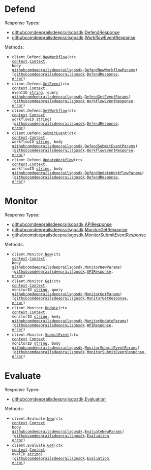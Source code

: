 # Defend

Response Types:

- <a href="https://pkg.go.dev/github.com/deeprails/deeprails-go-sdk">githubcomdeeprailsdeeprailsgosdk</a>.<a href="https://pkg.go.dev/github.com/deeprails/deeprails-go-sdk#DefendResponse">DefendResponse</a>
- <a href="https://pkg.go.dev/github.com/deeprails/deeprails-go-sdk">githubcomdeeprailsdeeprailsgosdk</a>.<a href="https://pkg.go.dev/github.com/deeprails/deeprails-go-sdk#WorkflowEventResponse">WorkflowEventResponse</a>

Methods:

- <code title="post /defend">client.Defend.<a href="https://pkg.go.dev/github.com/deeprails/deeprails-go-sdk#DefendService.NewWorkflow">NewWorkflow</a>(ctx <a href="https://pkg.go.dev/context">context</a>.<a href="https://pkg.go.dev/context#Context">Context</a>, body <a href="https://pkg.go.dev/github.com/deeprails/deeprails-go-sdk">githubcomdeeprailsdeeprailsgosdk</a>.<a href="https://pkg.go.dev/github.com/deeprails/deeprails-go-sdk#DefendNewWorkflowParams">DefendNewWorkflowParams</a>) (<a href="https://pkg.go.dev/github.com/deeprails/deeprails-go-sdk">githubcomdeeprailsdeeprailsgosdk</a>.<a href="https://pkg.go.dev/github.com/deeprails/deeprails-go-sdk#DefendResponse">DefendResponse</a>, <a href="https://pkg.go.dev/builtin#error">error</a>)</code>
- <code title="get /defend/{workflow_id}/events/{event_id}">client.Defend.<a href="https://pkg.go.dev/github.com/deeprails/deeprails-go-sdk#DefendService.GetEvent">GetEvent</a>(ctx <a href="https://pkg.go.dev/context">context</a>.<a href="https://pkg.go.dev/context#Context">Context</a>, eventID <a href="https://pkg.go.dev/builtin#string">string</a>, query <a href="https://pkg.go.dev/github.com/deeprails/deeprails-go-sdk">githubcomdeeprailsdeeprailsgosdk</a>.<a href="https://pkg.go.dev/github.com/deeprails/deeprails-go-sdk#DefendGetEventParams">DefendGetEventParams</a>) (<a href="https://pkg.go.dev/github.com/deeprails/deeprails-go-sdk">githubcomdeeprailsdeeprailsgosdk</a>.<a href="https://pkg.go.dev/github.com/deeprails/deeprails-go-sdk#WorkflowEventResponse">WorkflowEventResponse</a>, <a href="https://pkg.go.dev/builtin#error">error</a>)</code>
- <code title="get /defend/{workflow_id}">client.Defend.<a href="https://pkg.go.dev/github.com/deeprails/deeprails-go-sdk#DefendService.GetWorkflow">GetWorkflow</a>(ctx <a href="https://pkg.go.dev/context">context</a>.<a href="https://pkg.go.dev/context#Context">Context</a>, workflowID <a href="https://pkg.go.dev/builtin#string">string</a>) (<a href="https://pkg.go.dev/github.com/deeprails/deeprails-go-sdk">githubcomdeeprailsdeeprailsgosdk</a>.<a href="https://pkg.go.dev/github.com/deeprails/deeprails-go-sdk#DefendResponse">DefendResponse</a>, <a href="https://pkg.go.dev/builtin#error">error</a>)</code>
- <code title="post /defend/{workflow_id}/events">client.Defend.<a href="https://pkg.go.dev/github.com/deeprails/deeprails-go-sdk#DefendService.SubmitEvent">SubmitEvent</a>(ctx <a href="https://pkg.go.dev/context">context</a>.<a href="https://pkg.go.dev/context#Context">Context</a>, workflowID <a href="https://pkg.go.dev/builtin#string">string</a>, body <a href="https://pkg.go.dev/github.com/deeprails/deeprails-go-sdk">githubcomdeeprailsdeeprailsgosdk</a>.<a href="https://pkg.go.dev/github.com/deeprails/deeprails-go-sdk#DefendSubmitEventParams">DefendSubmitEventParams</a>) (<a href="https://pkg.go.dev/github.com/deeprails/deeprails-go-sdk">githubcomdeeprailsdeeprailsgosdk</a>.<a href="https://pkg.go.dev/github.com/deeprails/deeprails-go-sdk#WorkflowEventResponse">WorkflowEventResponse</a>, <a href="https://pkg.go.dev/builtin#error">error</a>)</code>
- <code title="put /defend/{workflow_id}">client.Defend.<a href="https://pkg.go.dev/github.com/deeprails/deeprails-go-sdk#DefendService.UpdateWorkflow">UpdateWorkflow</a>(ctx <a href="https://pkg.go.dev/context">context</a>.<a href="https://pkg.go.dev/context#Context">Context</a>, workflowID <a href="https://pkg.go.dev/builtin#string">string</a>, body <a href="https://pkg.go.dev/github.com/deeprails/deeprails-go-sdk">githubcomdeeprailsdeeprailsgosdk</a>.<a href="https://pkg.go.dev/github.com/deeprails/deeprails-go-sdk#DefendUpdateWorkflowParams">DefendUpdateWorkflowParams</a>) (<a href="https://pkg.go.dev/github.com/deeprails/deeprails-go-sdk">githubcomdeeprailsdeeprailsgosdk</a>.<a href="https://pkg.go.dev/github.com/deeprails/deeprails-go-sdk#DefendResponse">DefendResponse</a>, <a href="https://pkg.go.dev/builtin#error">error</a>)</code>

# Monitor

Response Types:

- <a href="https://pkg.go.dev/github.com/deeprails/deeprails-go-sdk">githubcomdeeprailsdeeprailsgosdk</a>.<a href="https://pkg.go.dev/github.com/deeprails/deeprails-go-sdk#APIResponse">APIResponse</a>
- <a href="https://pkg.go.dev/github.com/deeprails/deeprails-go-sdk">githubcomdeeprailsdeeprailsgosdk</a>.<a href="https://pkg.go.dev/github.com/deeprails/deeprails-go-sdk#MonitorGetResponse">MonitorGetResponse</a>
- <a href="https://pkg.go.dev/github.com/deeprails/deeprails-go-sdk">githubcomdeeprailsdeeprailsgosdk</a>.<a href="https://pkg.go.dev/github.com/deeprails/deeprails-go-sdk#MonitorSubmitEventResponse">MonitorSubmitEventResponse</a>

Methods:

- <code title="post /monitor">client.Monitor.<a href="https://pkg.go.dev/github.com/deeprails/deeprails-go-sdk#MonitorService.New">New</a>(ctx <a href="https://pkg.go.dev/context">context</a>.<a href="https://pkg.go.dev/context#Context">Context</a>, body <a href="https://pkg.go.dev/github.com/deeprails/deeprails-go-sdk">githubcomdeeprailsdeeprailsgosdk</a>.<a href="https://pkg.go.dev/github.com/deeprails/deeprails-go-sdk#MonitorNewParams">MonitorNewParams</a>) (<a href="https://pkg.go.dev/github.com/deeprails/deeprails-go-sdk">githubcomdeeprailsdeeprailsgosdk</a>.<a href="https://pkg.go.dev/github.com/deeprails/deeprails-go-sdk#APIResponse">APIResponse</a>, <a href="https://pkg.go.dev/builtin#error">error</a>)</code>
- <code title="get /monitor/{monitor_id}">client.Monitor.<a href="https://pkg.go.dev/github.com/deeprails/deeprails-go-sdk#MonitorService.Get">Get</a>(ctx <a href="https://pkg.go.dev/context">context</a>.<a href="https://pkg.go.dev/context#Context">Context</a>, monitorID <a href="https://pkg.go.dev/builtin#string">string</a>, query <a href="https://pkg.go.dev/github.com/deeprails/deeprails-go-sdk">githubcomdeeprailsdeeprailsgosdk</a>.<a href="https://pkg.go.dev/github.com/deeprails/deeprails-go-sdk#MonitorGetParams">MonitorGetParams</a>) (<a href="https://pkg.go.dev/github.com/deeprails/deeprails-go-sdk">githubcomdeeprailsdeeprailsgosdk</a>.<a href="https://pkg.go.dev/github.com/deeprails/deeprails-go-sdk#MonitorGetResponse">MonitorGetResponse</a>, <a href="https://pkg.go.dev/builtin#error">error</a>)</code>
- <code title="put /monitor/{monitor_id}">client.Monitor.<a href="https://pkg.go.dev/github.com/deeprails/deeprails-go-sdk#MonitorService.Update">Update</a>(ctx <a href="https://pkg.go.dev/context">context</a>.<a href="https://pkg.go.dev/context#Context">Context</a>, monitorID <a href="https://pkg.go.dev/builtin#string">string</a>, body <a href="https://pkg.go.dev/github.com/deeprails/deeprails-go-sdk">githubcomdeeprailsdeeprailsgosdk</a>.<a href="https://pkg.go.dev/github.com/deeprails/deeprails-go-sdk#MonitorUpdateParams">MonitorUpdateParams</a>) (<a href="https://pkg.go.dev/github.com/deeprails/deeprails-go-sdk">githubcomdeeprailsdeeprailsgosdk</a>.<a href="https://pkg.go.dev/github.com/deeprails/deeprails-go-sdk#APIResponse">APIResponse</a>, <a href="https://pkg.go.dev/builtin#error">error</a>)</code>
- <code title="post /monitor/{monitor_id}/events">client.Monitor.<a href="https://pkg.go.dev/github.com/deeprails/deeprails-go-sdk#MonitorService.SubmitEvent">SubmitEvent</a>(ctx <a href="https://pkg.go.dev/context">context</a>.<a href="https://pkg.go.dev/context#Context">Context</a>, monitorID <a href="https://pkg.go.dev/builtin#string">string</a>, body <a href="https://pkg.go.dev/github.com/deeprails/deeprails-go-sdk">githubcomdeeprailsdeeprailsgosdk</a>.<a href="https://pkg.go.dev/github.com/deeprails/deeprails-go-sdk#MonitorSubmitEventParams">MonitorSubmitEventParams</a>) (<a href="https://pkg.go.dev/github.com/deeprails/deeprails-go-sdk">githubcomdeeprailsdeeprailsgosdk</a>.<a href="https://pkg.go.dev/github.com/deeprails/deeprails-go-sdk#MonitorSubmitEventResponse">MonitorSubmitEventResponse</a>, <a href="https://pkg.go.dev/builtin#error">error</a>)</code>

# Evaluate

Response Types:

- <a href="https://pkg.go.dev/github.com/deeprails/deeprails-go-sdk">githubcomdeeprailsdeeprailsgosdk</a>.<a href="https://pkg.go.dev/github.com/deeprails/deeprails-go-sdk#Evaluation">Evaluation</a>

Methods:

- <code title="post /evaluate">client.Evaluate.<a href="https://pkg.go.dev/github.com/deeprails/deeprails-go-sdk#EvaluateService.New">New</a>(ctx <a href="https://pkg.go.dev/context">context</a>.<a href="https://pkg.go.dev/context#Context">Context</a>, body <a href="https://pkg.go.dev/github.com/deeprails/deeprails-go-sdk">githubcomdeeprailsdeeprailsgosdk</a>.<a href="https://pkg.go.dev/github.com/deeprails/deeprails-go-sdk#EvaluateNewParams">EvaluateNewParams</a>) (<a href="https://pkg.go.dev/github.com/deeprails/deeprails-go-sdk">githubcomdeeprailsdeeprailsgosdk</a>.<a href="https://pkg.go.dev/github.com/deeprails/deeprails-go-sdk#Evaluation">Evaluation</a>, <a href="https://pkg.go.dev/builtin#error">error</a>)</code>
- <code title="get /evaluate/{eval_id}">client.Evaluate.<a href="https://pkg.go.dev/github.com/deeprails/deeprails-go-sdk#EvaluateService.Get">Get</a>(ctx <a href="https://pkg.go.dev/context">context</a>.<a href="https://pkg.go.dev/context#Context">Context</a>, evalID <a href="https://pkg.go.dev/builtin#string">string</a>) (<a href="https://pkg.go.dev/github.com/deeprails/deeprails-go-sdk">githubcomdeeprailsdeeprailsgosdk</a>.<a href="https://pkg.go.dev/github.com/deeprails/deeprails-go-sdk#Evaluation">Evaluation</a>, <a href="https://pkg.go.dev/builtin#error">error</a>)</code>
